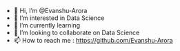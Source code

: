 - 👋 Hi, I’m @Evanshu-Arora
- 👀 I’m interested in Data Science
- 🌱 I’m currently learning 
- 💞️ I’m looking to collaborate on Data Science
- 📫 How to reach me :  https://github.com/Evanshu-Arora

<!---
Evanshu-Arora/Evanshu-Arora is a ✨ special ✨ repository because its `README.md` (this file) appears on your GitHub profile.
You can click the Preview link to take a look at your changes.
--->
